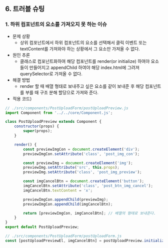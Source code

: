 ## 6. 트러블 슈팅

### 1. 하위 컴포넌트의 요소를 가져오지 못 하는 이슈

-   문제 상황
    -   상위 컴포넌트에서 하위 컴포넌트의 요소를 선택해서 클릭 이벤트 또는 textContent를 가져와야 하는 상황에서 그 요소만 가져올 수 없다.
-   원인 추론
    -   클래스로 컴포넌트화하여 해당 컴포넌트를 render(or initialize) 하여야 요소들이 만들어지고 appendChild 하여야 해당 index.html에 그려져 querySelector로 가져올 수 없다.
-   해결 방법
    -   render 할 때 배열 형태로 보내주고 싶은 요소를 같이 보내준 후 해당 컴포넌트를 부를 때 구조 분해 할당으로 가져와 준다.
-   적용 코드)

```js
// ./src/components/PostUploadForm/postUploadPreview.js
import Component from '../../core/Component.js';

class PostUploadPreview extends Component {
    constructor(props) {
        super(props);
    }

    render() {
        const previewImgCon = document.createElement('div');
        previewImgCon.setAttribute('class', 'post_img_con');

        const previewImg = document.createElement('img');
        previewImg.setAttribute('src', this.props);
        previewImg.setAttribute('class', 'post_img_preview');

        const imgCancelBtn = document.createElement('button');
        imgCancelBtn.setAttribute('class', 'post_btn_img_cancel');
        imgCancelBtn.textContent = 'x';

        previewImgCon.appendChild(previewImg);
        previewImgCon.appendChild(imgCancelBtn);

        return [previewImgCon, imgCancelBtn]; // 배열의 형태로 보내준다.
    }
}
export default PostUploadPreview;
```

```js
// ./src/components/PostUploadForm/postUploadForm.js
const [postUploadPreviewEl, imgCancelBtn] = postUploadPreview.initialize();
```
